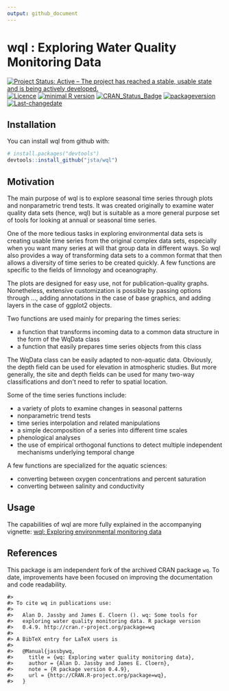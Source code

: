 ```yaml
---
output: github_document
---
```

# wql : Exploring Water Quality Monitoring Data
<!-- rmarkdown v1 -->
[![Project Status: Active – The project has reached a stable, usable state and is being actively developed.](http://www.repostatus.org/badges/latest/active.svg)](http://www.repostatus.org/#active)
[![Licence](https://img.shields.io/badge/licence-GPL--2-blue.svg)](https://www.gnu.org/licenses/old-licenses/gpl-2.0.html)
[![minimal R version](https://img.shields.io/badge/R%3E%3D-3.0.0-6666ff.svg)](https://cran.r-project.org/)
[![CRAN_Status_Badge](http://www.r-pkg.org/badges/version/wql)](https://cran.r-project.org/package=wql)
[![packageversion](https://img.shields.io/badge/Package%20version-0.4.9-orange.svg?style=flat-square)](commits/master)
[![Last-changedate](https://img.shields.io/badge/last%20change-2017--07--04-yellowgreen.svg)](/commits/master)

<!-- README.md is generated from README.Rmd. Please edit that file -->



## Installation

You can install wql from github with:


```r
# install.packages("devtools")
devtools::install_github("jsta/wql")
```

## Motivation

The main purpose of wql is to explore seasonal time series through plots and nonparametric trend tests.  It was created originally to examine water quality data sets (hence, wql) but is suitable as a more general purpose set of tools for looking at annual or seasonal time series.

One of the more tedious tasks in exploring environmental data sets is creating usable time series from the original complex data sets, especially when you want many series at will that group data in different ways.  So wql also provides a way of transforming data sets to a common format that then allows a diversity of time series to be created quickly.  A few functions are specific to the fields of limnology and oceanography.

The plots are designed for easy use, not for publication-quality graphs.  Nonetheless, extensive customization is possible by passing options through ..., adding annotations in the case of base graphics, and adding layers in the case of ggplot2 objects.

Two functions are used mainly for preparing the times series:

* a function that transforms incoming data to a common data structure in the form of the WqData class
* a function that easily prepares time series objects from this class

The WqData class can be easily adapted to non-aquatic data.  Obviously, the depth field can be used for elevation in atmospheric studies.  But more generally, the site and depth fields can be used for many two-way classifications and don't need to refer to spatial location.

Some of the time series functions include:

* a variety of plots to examine changes in seasonal patterns
* nonparametric trend tests
* time series interpolation and related manipulations
* a simple decomposition of a series into different time scales
* phenological analyses
* the use of empirical orthogonal functions to detect multiple independent
mechanisms underlying temporal change

A few functions are specialized for the aquatic sciences:

* converting between oxygen concentrations and percent saturation
* converting between salinity and conductivity

## Usage

The capabilities of wql are more fully explained in the accompanying vignette: [wql: Exploring environmental monitoring data](https://jsta.github.io/wql/articles/wql-package.html)

## References

This package is am independent fork of the archived CRAN package `wq`. To date, improvements have been focused on improving the documentation and code readability.


```
#> 
#> To cite wq in publications use:
#> 
#>   Alan D. Jassby and James E. Cloern (). wq: Some tools for
#>   exploring water quality monitoring data. R package version
#>   0.4.9. http://cran.r-project.org/package=wq
#> 
#> A BibTeX entry for LaTeX users is
#> 
#>   @Manual{jassbywq,
#>     title = {wq: Exploring water quality monitoring data},
#>     author = {Alan D. Jassby and James E. Cloern},
#>     note = {R package version 0.4.9},
#>     url = {http://CRAN.R-project.org/package=wq},
#>   }
```
